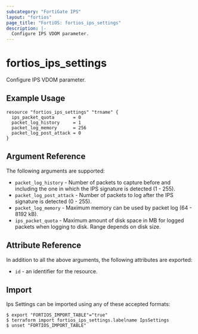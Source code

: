 ```yaml
---
subcategory: "FortiGate IPS"
layout: "fortios"
page_title: "FortiOS: fortios_ips_settings"
description: |-
  Configure IPS VDOM parameter.
---
```


# fortios_ips_settings
Configure IPS VDOM parameter.

## Example Usage

```hcl
resource "fortios_ips_settings" "trname" {
  ips_packet_quota       = 0
  packet_log_history     = 1
  packet_log_memory      = 256
  packet_log_post_attack = 0
}
```

## Argument Reference

The following arguments are supported:

* `packet_log_history` - Number of packets to capture before and including the one in which the IPS signature is detected (1 - 255).
* `packet_log_post_attack` - Number of packets to log after the IPS signature is detected (0 - 255).
* `packet_log_memory` - Maximum memory can be used by packet log (64 - 8192 kB).
* `ips_packet_quota` - Maximum amount of disk space in MB for logged packets when logging to disk. Range depends on disk size.


## Attribute Reference

In addition to all the above arguments, the following attributes are exported:
* `id` - an identifier for the resource.

## Import

Ips Settings can be imported using any of these accepted formats:
```
$ export "FORTIOS_IMPORT_TABLE"="true"
$ terraform import fortios_ips_settings.labelname IpsSettings
$ unset "FORTIOS_IMPORT_TABLE"
```
